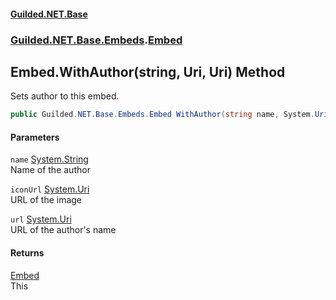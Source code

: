 
#### [Guilded.NET.Base](index 'index')
### [Guilded.NET.Base.Embeds](index#Guilded_NET_Base_Embeds 'Guilded.NET.Base.Embeds').[Embed](Embed 'Guilded.NET.Base.Embeds.Embed')
## Embed.WithAuthor(string, Uri, Uri) Method
Sets author to this embed.  
```csharp
public Guilded.NET.Base.Embeds.Embed WithAuthor(string name, System.Uri iconUrl=null, System.Uri url=null);
```

#### Parameters
<a name='Guilded_NET_Base_Embeds_Embed_WithAuthor(string_System_Uri_System_Uri)_name'></a>
`name` [System.String](https://docs.microsoft.com/en-us/dotnet/api/System.String 'System.String')  
Name of the author
  
<a name='Guilded_NET_Base_Embeds_Embed_WithAuthor(string_System_Uri_System_Uri)_iconUrl'></a>
`iconUrl` [System.Uri](https://docs.microsoft.com/en-us/dotnet/api/System.Uri 'System.Uri')  
URL of the image
  
<a name='Guilded_NET_Base_Embeds_Embed_WithAuthor(string_System_Uri_System_Uri)_url'></a>
`url` [System.Uri](https://docs.microsoft.com/en-us/dotnet/api/System.Uri 'System.Uri')  
URL of the author's name
  

#### Returns
[Embed](Embed 'Guilded.NET.Base.Embeds.Embed')  
This
